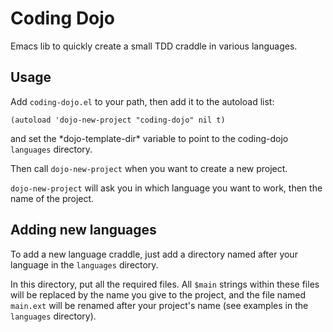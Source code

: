 Coding Dojo
===========

Emacs lib to quickly create a small TDD craddle in various languages.

Usage
-----

Add `coding-dojo.el` to your path, then add it to the autoload list:

    (autoload 'dojo-new-project "coding-dojo" nil t)

and set the \*dojo-template-dir* variable to point to the coding-dojo `languages` directory.

Then call `dojo-new-project` when you want to create a new project.

`dojo-new-project` will ask you in which language you want to work, then the name of the project.


Adding new languages
--------------------

To add a new language craddle, just add a directory named after your language in the `languages` directory.

In this directory, put all the required files. All `$main` strings within these files will be replaced by the name you give to the project, and the file named `main.ext` will be renamed after your project's name (see examples in the `languages` directory).



